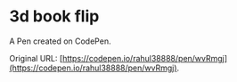 # 3d book flip

A Pen created on CodePen.

Original URL: [https://codepen.io/rahul38888/pen/wvRmgj](https://codepen.io/rahul38888/pen/wvRmgj).

